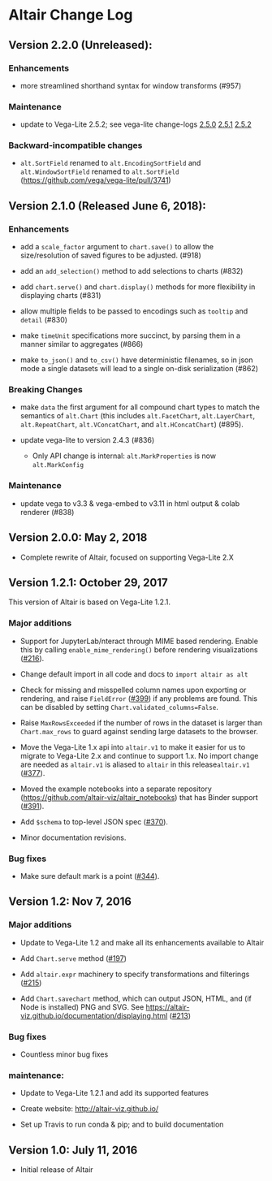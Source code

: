 # Altair Change Log

## Version 2.2.0 (Unreleased):

### Enhancements

- more streamlined shorthand syntax for window transforms (#957)

### Maintenance

- update to Vega-Lite 2.5.2; see vega-lite change-logs [2.5.0](https://github.com/vega/vega-lite/releases/tag/v2.5.0) [2.5.1](https://github.com/vega/vega-lite/releases/tag/v2.5.1) [2.5.2](https://github.com/vega/vega-lite/releases/tag/v2.5.2)

### Backward-incompatible changes

- ``alt.SortField`` renamed to ``alt.EncodingSortField`` and ``alt.WindowSortField`` renamed to ``alt.SortField`` (https://github.com/vega/vega-lite/pull/3741)

## Version 2.1.0 (Released June 6, 2018):

### Enhancements

- add a ``scale_factor`` argument to ``chart.save()`` to allow the
  size/resolution of saved figures to be adjusted. (#918)

- add an ``add_selection()`` method to add selections to charts (#832)

- add ``chart.serve()`` and ``chart.display()`` methods for more flexibility
  in displaying charts (#831)

- allow multiple fields to be passed to encodings such as ``tooltip``
  and ``detail`` (#830)

- make ``timeUnit`` specifications more succinct, by parsing them in a manner
  similar to aggregates (#866)

- make ``to_json()`` and ``to_csv()`` have deterministic filenames, so in json
  mode a single datasets will lead to a single on-disk serialization (#862)

### Breaking Changes

- make ``data`` the first argument for all compound chart types to match the
  semantics of ``alt.Chart`` (this includes ``alt.FacetChart``,
  ``alt.LayerChart``, ``alt.RepeatChart``, ``alt.VConcatChart``, and
  ``alt.HConcatChart``) (#895).

- update vega-lite to version 2.4.3 (#836)

  - Only API change is internal: ``alt.MarkProperties`` is now ``alt.MarkConfig``

### Maintenance

- update vega to v3.3 & vega-embed to v3.11 in html output & colab renderer (#838)


## Version 2.0.0: May 2, 2018

- Complete rewrite of Altair, focused on supporting Vega-Lite 2.X

## Version 1.2.1: October 29, 2017

This version of Altair is based on Vega-Lite 1.2.1.

### Major additions

- Support for JupyterLab/nteract through MIME based rendering. Enable this by calling
  `enable_mime_rendering()` before rendering visualizations
  ([#216](https://github.com/altair-viz/altair/pull/216)).

- Change default import in all code and docs to `import altair as alt`
  
- Check for missing and misspelled column names upon exporting or rendering,
  and raise `FieldError` ([#399](https://github.com/altair-viz/altair/pull/399))
  if any problems are found. This can be disabled by setting `Chart.validated_columns=False`.

- Raise `MaxRowsExceeded`  if the number of rows in the dataset is larger than `Chart.max_rows`
  to guard against sending large datasets to the browser.

- Move the Vega-Lite 1.x api into `altair.v1` to make it easier for us to migrate to Vega-Lite
  2.x and continue to support 1.x. No import change are needed as `altair.v1` is aliased to
  `altair` in this release`altair.v1` ([#377](https://github.com/altair-viz/altair/pull/377)).

- Moved the example notebooks into a separate repository (https://github.com/altair-viz/altair_notebooks) that has Binder support
  ([#391](https://github.com/altair-viz/altair/pull/391)).

- Add `$schema` to top-level JSON spec ([#370](https://github.com/altair-viz/altair/issues/370)).

- Minor documentation revisions.

### Bug fixes

- Make sure default mark is a point ([#344](https://github.com/altair-viz/altair/pull/344)).

## Version 1.2: Nov 7, 2016

### Major additions

- Update to Vega-Lite 1.2 and make all its enhancements available to Altair

- Add ``Chart.serve`` method
  ([#197](https://github.com/altair-viz/altair/pull/197))

- Add ``altair.expr`` machinery to specify transformations and filterings
  ([#215](https://github.com/altair-viz/altair/pull/215))

- Add ``Chart.savechart`` method, which can output JSON, HTML, and (if Node
  is installed) PNG and SVG. See https://altair-viz.github.io/documentation/displaying.html ([#213](https://github.com/altair-viz/altair/pull/213))

### Bug fixes

- Countless minor bug fixes

### maintenance:

- Update to Vega-Lite 1.2.1 and add its supported features

- Create website: http://altair-viz.github.io/

- Set up Travis to run conda & pip; and to build documentation


## Version 1.0: July 11, 2016

- Initial release of Altair

